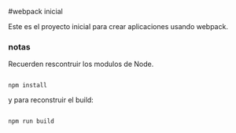 #webpack inicial


Este es el proyecto inicial para  crear aplicaciones usando webpack.


### notas 
Recuerden rescontruir los modulos de Node.

```

npm install

```

y para reconstruir el build:

```

npm run build

```









